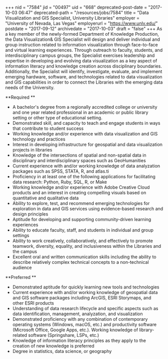+++
nid = "7584"
jid = "00497"
uid = "668"
deprecated-post-date = "2017-10-03 06:47"
deprecated-path = "/resources/jobs/7584"
title = "Data Visualization and GIS Specialist, University Libraries"
employer = "University of Nevada, Las Vegas"
employerurl = "https://www.unlv.edu/"
postdate = "2017-09-12"
archivedate = "2017-10-03"
draft = "false"
+++
As a key member of the newly-formed Department of Knowledge Production,
the Data Visualization& GIS Specialist will design and deliver
individual and group instruction related to information visualization
through face-to-face and virtual learning experiences. Through outreach
to faculty, students, and interdisciplinary campus groups, the
Specialist exercises leadership and expertise in developing and evolving
data visualization as a key aspect of information literacy and knowledge
creation across disciplinary boundaries. Additionally, the Specialist
will identify, investigate, evaluate, and implement emerging hardware,
software, and technologies related to data visualization and GIS
capabilities in order to connect the Libraries with the emerging data
needs of the University.
  
**Required **

-   A bachelor's degree from a regionally accredited college or
    university and one year related professional in an academic or
    public library setting or other type of educational setting.
-   Demonstrated skill, and capacity to teach and engage students in
    ways that contribute to student success
-   Working knowledge and/or experience with data visualization and GIS
    technology and practices
-   Interest in developing infrastructure for geospatial and data
    visualization projects in libraries
-   Knowledge of the intersections of spatial and non-spatial data in
    disciplinary and interdisciplinary spaces such as GeoHumanities
-   Current experience with and/or working knowledge of data analyzation
    packages such as SPSS, STATA, R, and atlas.ti
-   Proficiency in at least one of the following applications for
    facilitating data research: Python, Ruby, SQL, R, or Make
-   Working knowledge and/or experience with Adobe Creative Cloud
    products and an interest in creating compelling visuals based on
    quantitative and qualitative data
-   Ability to explore, test, and recommend emerging technologies for
    exploration in data and GIS services using evidence-based research
    and design principles
-   Aptitude for developing and supporting community-driven learning
    experiences
-   Ability to educate faculty, staff, and students in individual and
    group settings
-   Ability to work creatively, collaboratively, and effectively to
    promote teamwork, diversity, equality, and inclusiveness within the
    Libraries and the campus
-   Excellent oral and written communication skills including the
    ability to describe relatively complex technical concepts to a
    non-technical audience

**Preferred
**

-   Demonstrated aptitude for quickly learning new tools and
    technologies
-   Current experience with and/or working knowledge of geospatial data
    and GIS software packages including ArcGIS, ESRI Storymaps, and
    other ESRI products
-   Understanding of data research lifecycle and specific aspects such
    as data identification, management, analyzation, and visualization
-   Demonstrated proficiency with any combination of contemporary
    operating systems (Windows, macOS, etc.) and productivity software
    (Microsoft Office, Google Apps, etc.). Working knowledge of
    library-related software (Springshare, LSPs, etc.)
-   Knowledge of information literacy principles as they apply to the
    creation of new knowledge is preferred
-   Degree in statistics, data science, or geography
